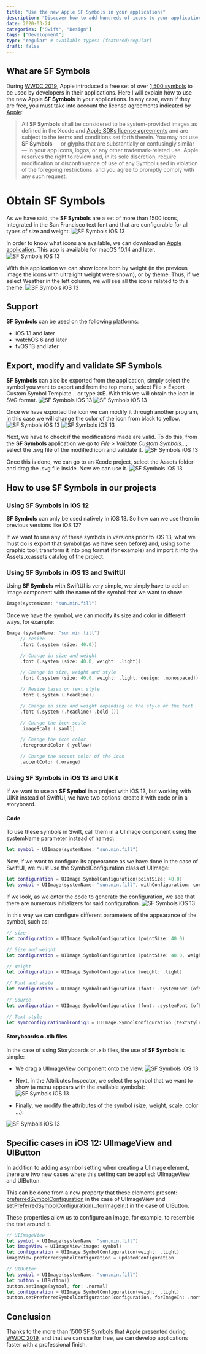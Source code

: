 ```yaml
---
title: "Use the new Apple SF Symbols in your applications"
description: "Discover how to add hundreds of icons to your applications using SF Symbols and how to customize them."
date: 2020-03-24
categories: ["Swift", "Design"]
tags: ["Development"]
type: "regular" # available types: [featured/regular]
draft: false
---
```


## What are SF Symbols
During [WWDC 2019](https://developer.apple.com/videos/wwdc2019/), Apple introduced a free set of over [1,500 symbols](https://developer.apple.com/videos/play/wwdc2019/206/) to be used by developers in their applications. Here I will explain how to use the new Apple **SF Symbols** in your applications. In any case, even if they are free, you must take into account the license agreements indicated by [Apple](https://developer.apple.com/design/human-interface-guidelines/sf-symbols/overview/):

> All **SF Symbols** shall be considered to be system-provided images as defined in the Xcode and [Apple SDKs license agreements](https://developer.apple.com/terms/) and are subject to the terms and conditions set forth therein. You may not use **SF Symbols** — or glyphs that are substantially or confusingly similar — in your app icons, logos, or any other trademark-related use. Apple reserves the right to review and, in its sole discretion, require modification or discontinuance of use of any Symbol used in violation of the foregoing restrictions, and you agree to promptly comply with any such request.

# Obtain SF Symbols

As we have said, the **SF Symbols** are a set of more than 1500 icons, integrated in the San Francisco text font and that are configurable for all types of size and weight.
![SF Symbols iOS 13](./apple_sf_symbols_1.png)

In order to know what icons are available, we can download an [Apple application](https://developer.apple.com/design/downloads/SF-Symbols.dmg). This app is available for macOS 10.14 and later.
![SF Symbols iOS 13](./apple_sf_symbols_2.png)

With this application we can show icons both by weight (in the previous image the icons with ultralight weight were shown), or by theme. Thus, if we select Weather in the left column, we will see all the icons related to this theme.
![SF Symbols iOS 13](./apple_sf_symbols_3.png)

## Support

**SF Symbols** can be used on the following platforms:

* iOS 13 and later
* watchOS 6 and later
* tvOS 13 and later

## Export, modify and validate SF Symbols

**SF Symbols** can also be exported from the application, simply select the symbol you want to export and from the top menu, select File > Export Custom Symbol Template… or type ⌘E. With this we will obtain the icon in SVG format.
![SF Symbols iOS 13](./apple_sf_symbols_4.png)
![SF Symbols iOS 13](./apple_sf_symbols_5.png)

Once we have exported the icon we can modify it through another program, in this case we will change the color of the icon from black to yellow.
![SF Symbols iOS 13](./apple_sf_symbols_6.png)
![SF Symbols iOS 13](./apple_sf_symbols_7.png)

Next, we have to check if the modifications made are valid. To do this, from the **SF Symbols** application we go to *File > Validate Custom Symbols…*, select the .svg file of the modified icon and validate it.
![SF Symbols iOS 13](./apple_sf_symbols_8.png)

Once this is done, we can go to an Xcode project, select the Assets folder and drag the .svg file inside. Now we can use it.
![SF Symbols iOS 13](./apple_sf_symbols_9.png)

## How to use SF Symbols in our projects
### Using SF Symbols in iOS 12

**SF Symbols** can only be used natively in iOS 13. So how can we use them in previous versions like iOS 12?

If we want to use any of these symbols in versions prior to iOS 13, what we must do is export that symbol (as we have seen before) and, using some graphic tool, transform it into png format (for example) and import it into the Assets.xcassets catalog of the project.
### Using SF Symbols in iOS 13 and SwiftUI

Using **SF Symbols** with SwiftUI is very simple, we simply have to add an Image component with the name of the symbol that we want to show:
```swift
Image(systemName: "sun.min.fill")
```


Once we have the symbol, we can modify its size and color in different ways, for example:
```swift
Image (systemName: "sun.min.fill")
     // resize
     .font (.system (size: 40.0))

     // Change in size and weight
     .font (.system (size: 40.0, weight: .light))

     // Change in size, weight and style
     .font (.system (size: 40.0, weight: .light, design: .monospaced))

     // Resize based on text style
     .font (.system (.headline))

     // Change in size and weight depending on the style of the text
     .font (.system (.headline) .bold ())

     // Change the icon scale
     .imageScale (.samll)

     // Change the icon color
     .foregroundColor (.yellow)

     // Change the accent color of the icon
     .accentColor (.orange)
```
### Using SF Symbols in iOS 13 and UIKit

If we want to use an **SF Symbol** in a project with iOS 13, but working with UIKit instead of SwiftUI, we have two options: create it with code or in a storyboard.

#### Code

To use these symbols in Swift, call them in a UIImage component using the systemName parameter instead of named:
```swift
let symbol = UIImage(systemName: "sun.min.fill")
```


Now, if we want to configure its appearance as we have done in the case of SwiftUI, we must use the SymbolConfiguration class of UIImage:
```swift
let configuration = UIImage.SymbolConfiguration(pointSize: 40.0)
let symbol = UIImage(systemName: "sun.min.fill", withConfiguration: configuration)
```
If we look, as we enter the code to generate the configuration, we see that there are numerous initializers for said configuration.
![SF Symbols iOS 13](./apple_sf_symbols_10.png)

In this way we can configure different parameters of the appearance of the symbol, such as:
```swift
// size
let configuration = UIImage.SymbolConfiguration (pointSize: 40.0)

// Size and weight
let configuration = UIImage.SymbolConfiguration (pointSize: 40.0, weight: .light)

// Weight
let configuration = UIImage.SymbolConfiguration (weight: .light)

// Font and scale
let configuration = UIImage.SymbolConfiguration (font: .systemFont (ofSize: 40.0), scale: .medium)

// Source
let configuration = UIImage.SymbolConfiguration (font: .systemFont (ofSize: 40.0))

// Text style
let symbconfigurationolConfig3 = UIImage.SymbolConfiguration (textStyle: .headline)
```


#### Storyboards o .xib files

In the case of using Storyboards or .xib files, the use of **SF Symbols** is simple:

* We drag a UIImageView component onto the view:
![SF Symbols iOS 13](./apple_sf_symbols_11.png)

* Next, in the Attributes Inspector, we select the symbol that we want to show (a menu appears with the available symbols):
![SF Symbols iOS 13](./apple_sf_symbols_12.png)

* Finally, we modify the attributes of the symbol (size, weight, scale, color …):

![SF Symbols iOS 13](./apple_sf_symbols_13.png)
## Specific cases in iOS 12: UIImageView and UIButton

In addition to adding a symbol setting when creating a UIImage element, there are two new cases where this setting can be applied: UIImageView and UIButton.

This can be done from a new property that these elements present: [preferredSymbolConfiguration](https://developer.apple.com/documentation/uikit/uiimageview/3295948-preferredsymbolconfiguration) in the case of UIImageView and [setPreferredSymbolConfiguration(_:forImageIn:)](https://developer.apple.com/documentation/uikit/uibutton/3295915-setpreferredsymbolconfiguration) in the case of UIButton.

These properties allow us to configure an image, for example, to resemble the text around it.
```swift
// UIImageView
let symbol = UIImage(systemName: "sun.min.fill")
let imageView = UIImageView(image: symbol)
let configuration = UIImage.SymbolConfiguration(weight: .light)
imageView.preferredSymbolConfiguration = updatedConfiguration

// UIButton
let symbol = UIImage(systemName: "sun.min.fill")
let button = UIButton()
button.setImage(symbol, for: .normal)
let configuration = UIImage.SymbolConfiguration(weight: .light)
button.setPreferredSymbolConfiguration(configuration, forImageIn: .normal)
```

## Conclusion

Thanks to the more than [1500 SF Symbols](https://developer.apple.com/videos/play/wwdc2019/206/) that Apple presented during [WWDC 2019](https://developer.apple.com/videos/wwdc2019/), and that we can use for free, we can develop applications faster with a professional finish.

